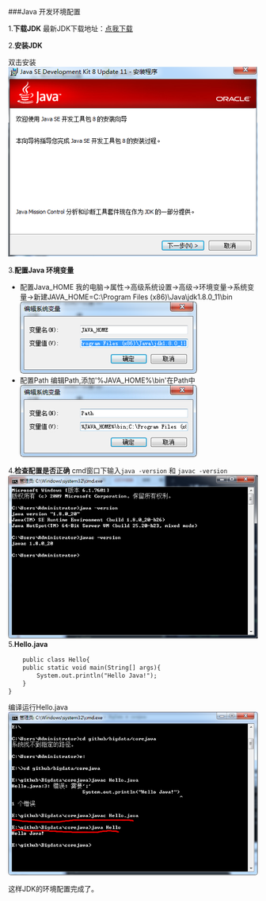 ###Java 开发环境配置

1.__下载JDK__
	最新JDK下载地址：[点我下载][1]
	
2.__安装JDK__
	
双击安装 ![2]

3.__配置Java 环境变量__
+   配置Java_HOME
	我的电脑->属性->高级系统设置->高级->环境变量->系统变量->新建JAVA_HOME=C:\Program Files (x86)\Java\jdk1.8.0_11\bin
	![3]
+ 配置Path
	编辑Path,添加'%JAVA_HOME%\bin'在Path中
	![4]
	
4.__检查配置是否正确__
	cmd窗口下输入`java -version` 和 `javac -version`
	![5]
5.__Hello.java__

		public class Hello{
		public static void main(String[] args){
			System.out.println("Hello Java!");
		}
	}

编译运行Hello.java
![6]

这样JDK的环境配置完成了。
	
[1]:http://www.oracle.com/technetwork/java/javase/downloads/index.html
[2]:1.1_01.jpg
[3]:1.1_02.jpg
[4]:1.1_03.jpg
[5]:1.1_04.jpg
[6]:1.1_05.jpg
